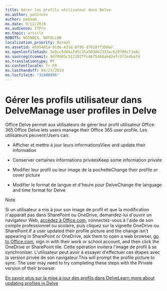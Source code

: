 ```yaml
---
title: Gérer les profils utilisateur dans Delve
ms.author: ponincev
author: pebaum
ms.date: 9/12/2018
ms.audience: ITPro
ms.topic: article
ROBOTS: NOINDEX, NOFOLLOW
localization_priority: Normal
ms.assetid: e595481a-91de-431d-bf86-d7610ff3b6a7
ms.openlocfilehash: 5e8cc5d68afd5c35a503db2333ac620760cf3a8c
ms.sourcegitcommit: 9d78905c512192ffc4675468abd2efc5f2e4baf4
ms.translationtype: MT
ms.contentlocale: fr-FR
ms.lasthandoff: 04/23/2019
ms.locfileid: "32408896"
---
```

# <a name="manage-user-profiles-in-delve"></a><span data-ttu-id="2c294-102">Gérer les profils utilisateur dans Delve</span><span class="sxs-lookup"><span data-stu-id="2c294-102">Manage user profiles in Delve</span></span>

<span data-ttu-id="2c294-103">Office Delve permet aux utilisateurs de gérer leur profil utilisateur Office 365.</span><span class="sxs-lookup"><span data-stu-id="2c294-103">Office Delve lets users manage their Office 365 user profile.</span></span> <span data-ttu-id="2c294-104">Les utilisateurs peuvent:</span><span class="sxs-lookup"><span data-stu-id="2c294-104">Users can:</span></span>
  
- <span data-ttu-id="2c294-105">Afficher et mettre à jour leurs informations</span><span class="sxs-lookup"><span data-stu-id="2c294-105">View and update their information</span></span>
    
- <span data-ttu-id="2c294-106">Conserver certaines informations privées</span><span class="sxs-lookup"><span data-stu-id="2c294-106">Keep some information private</span></span>
    
- <span data-ttu-id="2c294-107">Modifier leur profil ou leur image de la pochette</span><span class="sxs-lookup"><span data-stu-id="2c294-107">Change their profile or cover picture</span></span>
    
- <span data-ttu-id="2c294-108">Modifier le format de langue et d'heure pour Delve</span><span class="sxs-lookup"><span data-stu-id="2c294-108">Change the language and time format for Delve</span></span>
    
> [!NOTE]
> <span data-ttu-id="2c294-109">Si un utilisateur a mis à jour son image de profil et que la modification n'apparaît pas dans SharePoint ou OneDrive, demandez-lui d'ouvrir un navigateur Web, [accédez à Office.com](https://www.office.com), connectez-vous à l'aide de son compte professionnel ou scolaire, puis cliquez sur la vignette OneDrive ou SharePoint.</span><span class="sxs-lookup"><span data-stu-id="2c294-109">If a user updated their profile picture and the change isn't appearing in SharePoint or OneDrive, ask them to open a web browser, [go to Office.com](https://www.office.com), sign in with their work or school account, and then click the OneDrive or SharePoint tile.</span></span> <span data-ttu-id="2c294-110">Cette opération invitera l'image de profil à se synchroniser. L'utilisateur peut avoir à essayer d'effectuer ces étapes avec la version privée de son navigateur.</span><span class="sxs-lookup"><span data-stu-id="2c294-110">This will prompt the profile picture to sync. The user may need to try completing these steps with the Private version of their browser.</span></span> 
  
[<span data-ttu-id="2c294-111">En savoir plus sur la mise à jour des profils dans Delve</span><span class="sxs-lookup"><span data-stu-id="2c294-111">Learn more about updating profiles in Delve</span></span>](https://go.microsoft.com/fwlink/?linkid=735070)
  

